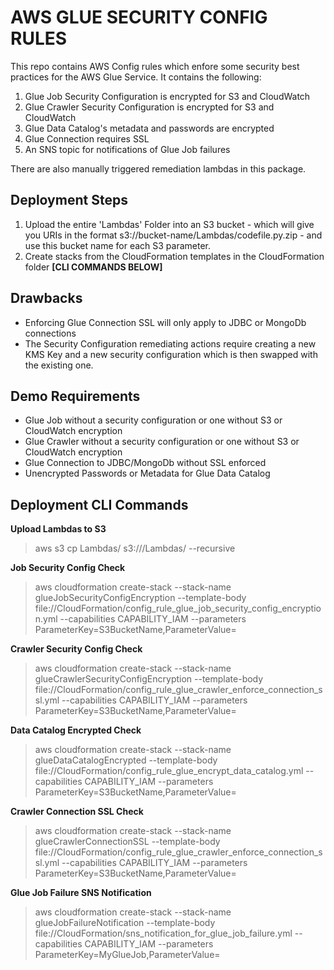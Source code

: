 # AWS GLUE SECURITY CONFIG RULES
 This repo contains AWS Config rules which enfore some security best practices for the AWS Glue Service. It contains the following:
 1. Glue Job Security Configuration is encrypted for S3 and CloudWatch
 2. Glue Crawler Security Configuration is encrypted for S3 and CloudWatch 
 3. Glue Data Catalog's metadata and passwords are encrypted
 4. Glue Connection requires SSL
 5. An SNS topic for notifications of Glue Job failures

There are also manually triggered remediation lambdas in this package.
## Deployment Steps
1. Upload the entire 'Lambdas' Folder into an S3 bucket - which will give you URIs in the format s3://bucket-name/Lambdas/codefile.py.zip - and use this bucket name for each S3 parameter. 
2. Create stacks from the CloudFormation templates in the CloudFormation folder
**[CLI COMMANDS BELOW]**
## Drawbacks
- Enforcing Glue Connection SSL will only apply to JDBC or MongoDb connections
- The Security Configuration remediating actions require creating a new KMS Key and a new security configuration which is then swapped with the existing one.

## Demo Requirements
* Glue Job without a security configuration or one without S3 or CloudWatch encryption
* Glue Crawler without a security configuration or one without S3 or CloudWatch encryption
* Glue Connection to JDBC/MongoDb without SSL enforced
* Unencrypted Passwords or Metadata for Glue Data Catalog

## Deployment CLI Commands
**Upload Lambdas to S3**
> aws s3 cp Lambdas/ s3://<s3-bucket-here>/Lambdas/ --recursive

**Job Security Config Check**
> aws cloudformation create-stack --stack-name glueJobSecurityConfigEncryption --template-body file://CloudFormation/config_rule_glue_job_security_config_encryption.yml --capabilities CAPABILITY_IAM --parameters ParameterKey=S3BucketName,ParameterValue=<s3-bucket-here>

**Crawler Security Config Check**
> aws cloudformation create-stack --stack-name glueCrawlerSecurityConfigEncryption --template-body file://CloudFormation/config_rule_glue_crawler_enforce_connection_ssl.yml --capabilities CAPABILITY_IAM --parameters ParameterKey=S3BucketName,ParameterValue=<s3-bucket-here>

**Data Catalog Encrypted Check**
> aws cloudformation create-stack --stack-name glueDataCatalogEncrypted --template-body file://CloudFormation/config_rule_glue_encrypt_data_catalog.yml --capabilities CAPABILITY_IAM --parameters ParameterKey=S3BucketName,ParameterValue=<s3-bucket-here>

**Crawler Connection SSL Check**
> aws cloudformation create-stack --stack-name glueCrawlerConnectionSSL --template-body file://CloudFormation/config_rule_glue_crawler_enforce_connection_ssl.yml --capabilities CAPABILITY_IAM --parameters ParameterKey=S3BucketName,ParameterValue=<s3-bucket-here>

**Glue Job Failure SNS Notification**
> aws cloudformation create-stack --stack-name glueJobFailureNotification --template-body file://CloudFormation/sns_notification_for_glue_job_failure.yml --capabilities CAPABILITY_IAM --parameters ParameterKey=MyGlueJob,ParameterValue=<glue-job-names> 


